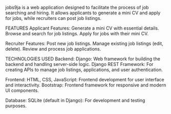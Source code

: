 jobs9ja is a web application designed to facilitate the process of job searching and hiring. It allows applicants to generate a mini CV and apply for jobs, while recruiters can post job listings.

FEATURES
Applicant Features:
Generate a mini CV with essential details.
Browse and search for job listings.
Apply for jobs with their mini CV.

Recruiter Features:
Post new job listings.
Manage existing job listings (edit, delete).
Review and process job applications.

TECHNOLOGIES USED
Backend:
Django: Web framework for building the backend and handling server-side logic.
Django REST Framework: For creating APIs to manage job listings, applications, and user authentication.

Frontend:
HTML, CSS, JavaScript: Frontend development for user interface and interactivity.
Bootstrap: Frontend framework for responsive and modern UI components.

Database:
SQLite (default in Django): For development and testing purposes.
